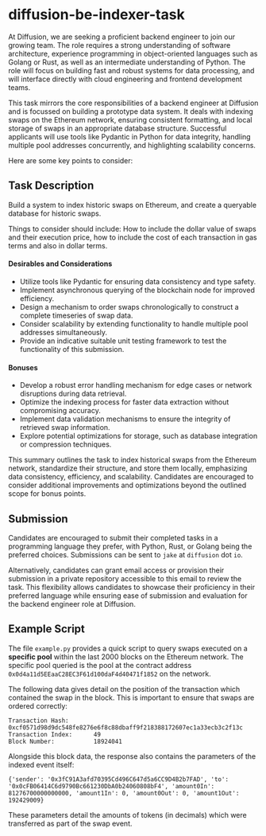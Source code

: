 # diffusion-be-indexer-task

At Diffusion, we are seeking a proficient backend engineer to join our growing team. The role requires a strong understanding of software architecture, experience programming in object-oriented languages such as Golang or Rust, as well as an intermediate understanding of Python. The role will focus on building fast and robust systems for data processing, and will interface directly with cloud engineering and frontend development teams.

This task mirrors the core responsibilities of a backend engineer at Diffusion and is focussed on building a prototype data system. It deals with indexing swaps on the Ethereum network, ensuring consistent formatting, and local storage of swaps in an appropriate database structure. Successful applicants will use tools like Pydantic in Python for data integrity, handling multiple pool addresses concurrently, and highlighting scalability concerns.

Here are some key points to consider:

## Task Description

Build a system to index historic swaps on Ethereum, and create a queryable database for historic swaps.

Things to consider should include: How to include the dollar value of swaps and their execution price, how to include the cost of each transaction in gas terms and also in dollar terms.

#### Desirables and Considerations

- Utilize tools like Pydantic for ensuring data consistency and type safety.
- Implement asynchronous querying of the blockchain node for improved efficiency.
- Design a mechanism to order swaps chronologically to construct a complete timeseries of swap data.
- Consider scalability by extending functionality to handle multiple pool addresses simultaneously.
- Provide an indicative suitable unit testing framework to test the functionality of this submission.

#### Bonuses

- Develop a robust error handling mechanism for edge cases or network disruptions during data retrieval.
- Optimize the indexing process for faster data extraction without compromising accuracy.
- Implement data validation mechanisms to ensure the integrity of retrieved swap information.
- Explore potential optimizations for storage, such as database integration or compression techniques.

This summary outlines the task to index historical swaps from the Ethereum network, standardize their structure, and store them locally, emphasizing data consistency, efficiency, and scalability. Candidates are encouraged to consider additional improvements and optimizations beyond the outlined scope for bonus points.

## Submission

Candidates are encouraged to submit their completed tasks in a programming language they prefer, with Python, Rust, or Golang being the preferred choices. Submissions can be sent to `jake` at `diffusion` dot `io`. 

Alternatively, candidates can grant email access or provision their submission in a private repository accessible to this email to review the task. This flexibility allows candidates to showcase their proficiency in their preferred language while ensuring ease of submission and evaluation for the backend engineer role at Diffusion.

## Example Script

The file `example.py` provides a quick script to query swaps executed on a **specific pool** within the last 2000 blocks on the Ethereum network. The specific pool queried is the pool at the contract address `0x0d4a11d5EEaaC28EC3F61d100daF4d40471f1852` on the network.

The following data gives detail on the position of the transaction which contained the swap in the block. This is important to ensure that swaps are ordered correctly:

```
Transaction Hash:       0xcf0571d98d9dc548fe8276e6f8c88dbaff9f218388172607ec1a33ecb3c2f13c
Transaction Index:      49
Block Number:           18924041
```

Alongside this block data, the response also contains the parameters of the indexed event itself:
```
{'sender': '0x3fC91A3afd70395Cd496C647d5a6CC9D4B2b7FAD', 'to': '0x0cFB06414C6d9790Bc661230DbA0b24060808bF4', 'amount0In': 81276700000000000, 'amount1In': 0, 'amount0Out': 0, 'amount1Out': 192429009}
```

These parameters detail the amounts of tokens (in decimals) which were transferred as part of the swap event.

